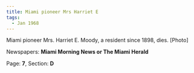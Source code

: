 ```yaml
---  
title: Miami pioneer Mrs Harriet E  
tags:  
  - Jan 1968  
---  
```

  
Miami pioneer Mrs. Harriet E. Moody, a resident since 1898, dies. [Photo]  
  
Newspapers: **Miami Morning News or The Miami Herald**  
  
Page: **7**, Section: **D** 
